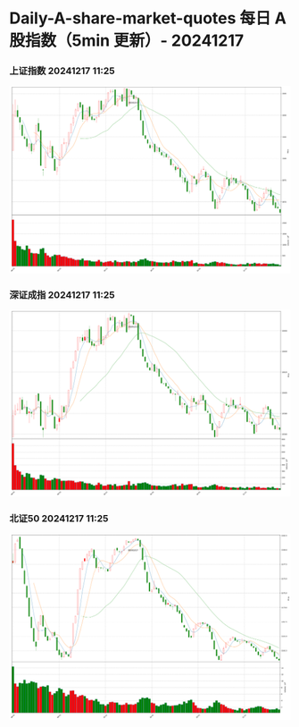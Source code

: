 
# Daily-A-share-market-quotes 每日 A 股指数（5min 更新）- 20241217

### 上证指数 20241217 11:25
![](./fig/2024/12/20241217-sh000001.png)

### 深证成指 20241217 11:25
![](./fig/2024/12/20241217-sz399001.png)

### 北证50 20241217 11:25
![](./fig/2024/12/20241217-bj899050.png)
